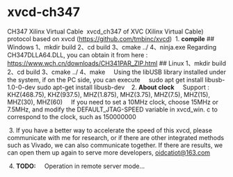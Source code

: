 # xvcd-ch347
CH347 Xilinx Virtual Cable
 xvcd_ch347 of XVC (Xilinx Virtual Cable) protocol based on xvcd (https://github.com/tmbinc/xvcd)
 1. **compile**
	## Windows
		1、mkdir build
		2、cd build 
		3、cmake ../
		4、ninja.exe
	Regarding CH347DLLA64.DLL, you can obtain it from here : https://www.wch.cn/downloads/CH341PAR_ZIP.html
	## Linux
		1、mkdir build
		2、cd build 
		3、cmake ../
		4、make
    Using the libUSB library installed under the system, if on the PC side, you can execute 
	    sudo apt get install libusb-1.0-0-dev
		sudo apt-get install libusb-dev
 
 2. **About clock**
    Support : KHZ(468.75), KHZ(937.5), MHZ(1.875), MHZ(3.75), MHZ(7.5), MHZ(15), MHZ(30), MHZ(60)
    If you need to set a 10MHz clock, choose 15MHz or 7.5MHz, and modify the DEFAULT_JTAG-SPEED variable in xvcd_win. c to correspond to the clock, such as 150000000

 3. If you have a better way to accelerate the speed of this xvcd, please communicate with me for research, or if there are other integrated methods such as Vivado, we can also communicate together. If there are results, we can open them up again to serve more developers, oidcatiot@163.com

 4. **TODO:**
    Operation in remote server mode...

